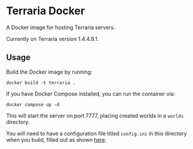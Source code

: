 # Terraria Docker

A Docker image for hosting Terraria servers.

Currently on Terraria version 1.4.4.8.1.

## Usage

Build the Docker image by running:

`docker build -t terraria .`

If you have Docker Compose installed, you can run the container via:

`docker compose up -d`

This will start the server on port 7777, placing created worlds in a `worlds` directory.

You will need to have a configuration file titled `config.ini` in this directory when you build, filled out as shown [here](https://terraria.fandom.com/wiki/Server#Server_config_file).

